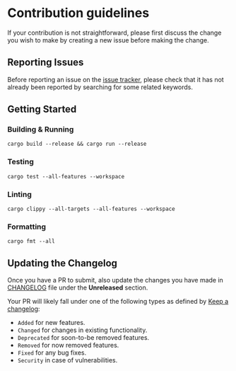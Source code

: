 # Contribution guidelines

If your contribution is not straightforward, please first discuss the change you
wish to make by creating a new issue before making the change.

## Reporting Issues

Before reporting an issue on the
[issue tracker](https://github.com/lancelafontaine/spatular/issues),
please check that it has not already been reported by searching for some related
keywords.

## Getting Started

### Building & Running

```shell
cargo build --release && cargo run --release
```

### Testing

```shell
cargo test --all-features --workspace
```

### Linting

```shell
cargo clippy --all-targets --all-features --workspace
  ```

### Formatting

```shell
cargo fmt --all
```

## Updating the Changelog

Once you have a PR to submit, also update the changes you have made in
[CHANGELOG](https://github.com/lancelafontaine/spatular/blob/main/CHANGELOG.md)
file under the **Unreleased** section.

Your PR will likely fall under one of the following types as defined by
[Keep a changelog](https://keepachangelog.com/en/1.0.0/):

- `Added` for new features.
- `Changed` for changes in existing functionality.
- `Deprecated` for soon-to-be removed features.
- `Removed` for now removed features.
- `Fixed` for any bug fixes.
- `Security` in case of vulnerabilities.
